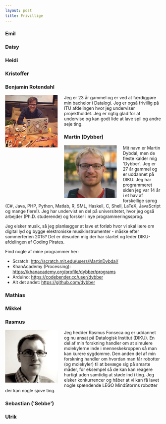 ```yaml
---
layout: post
title: Frivillige
---
```


<style>
.frivillig {
  float: left;
  margin-right: 20px;
  margin-bottom: 10px;
  width: 170px;
}
</style>

### Emil

### Daisy

### Heidi

### Kristoffer

### Benjamin Rotendahl
<img src="/images/frivillige/benjamin_rotendahl.jpg" class="frivillig" />
Jeg er 23 år gammel og er ved at færdiggøre min bachelor i Datalogi.
Jeg er også frivillig på ITU afdelingen hvor jeg underviser projektholdet.
Jeg er rigtig glad for at undervise og kan godt lide at lave spil og andre seje
ting.   

### Martin (Dybber)

<img src="/images/frivillige/martindybdal.jpg" class="frivillig" />
Mit navn er Martin Dybdal, men de fleste kalder mig 'Dybber'. Jeg er
27 år gammel og er uddannet på DIKU. Jeg har programmeret siden jeg
var 14 år i et hav af forskellige sprog (C#, Java, PHP,
Python, Matlab, R, SML, Haskell, C, Shell, LaTeX, JavaScript og mange
flere!). Jeg har undervist en del på universitetet, hvor jeg også arbejder
(Ph.D. studerende) og forsker i nye programmeringssprog.

Jeg elsker musik, så jeg planlægger at lave et forløb hvor vi skal
lære om digital lyd og bygge elektroniske musikinstrumenter - måske
efter sommerferien 2015? Det er desuden mig der har startet og leder
DIKU-afdelingen af Coding Pirates.

Find nogle af mine programmer her:

 - Scratch: <http://scratch.mit.edu/users/MartinDybdal/>
 - KhanAcademy (Processing): <https://khanacademy.org/profile/dybber/programs>
 - Arduino: <https://codebender.cc/user/dybber>
 - Alt det andet: <https://github.com/dybber>

### Mathias

### Mikkel

### Rasmus
<img src="/images/frivillige/rasmus_fonseca.jpg" class="frivillig" />

Jeg hedder Rasmus Fonseca og er uddannet og nu ansat på Datalogisk
Institut (DIKU). En del af min forskning handler om at simulere
molekylerne inde i menneskekroppen så man kan kurere sygdomme. Den
anden del af min forskning handler om hvordan man får robotter (og
molekyler) til at bevæge sig på smarte måder, for eksempel så de kan
kan reagere hurtigt uden samtidig at støde ind i ting. Jeg elsker
konkurrencer og håber at vi kan få lavet nogle spændende LEGO
MindStorms robotter der kan nogle sjove ting.

### Sebastian ('Sebbe')

### Ulrik

